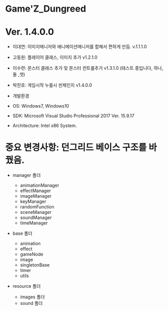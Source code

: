 # Game'Z_Dungreed
# Ver. 1.4.0.0

- 이대연: 이미지매니저와 애니메이션매니저를 합해서 편하게 만듬.  v.1.1.1.0
- 고동원: 플레이어 클래스, 이미지 추가	v1.2.1.0
- 이수련: 몬스터 클래스 추가 및 몬스터 컨트롤추가 v1.3.1.0 (테스트 중입니다, 하나,둘 ,셋)
- 박찬호: 게임시작 누를시 씬체인지 v1.4.0.0

- 개발환경
 - OS:              Windows7, Windows10
 - SDK:             Microsoft Visual Studio Professional 2017 Ver. 15.9.17
 - Architecture:    Intel x86 System.
 
# 중요 변경사항: 던그리드 베이스 구조를 바꿨음.
 - manager 폴더
    - animationManager
    - effectManager
    - imageManager
    - keyManager
    - randomFunction
    - sceneManager
    - soundManager
    - timeManager
    
 - base 폴더
    - animation
    - effect
    - gameNode
    - image
    - singletonBase
    - timer
    - utils
    
 - resource 폴더
    - images 폴더
    - sound 폴더